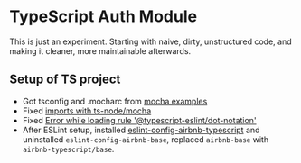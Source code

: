 # TypeScript Auth Module

This is just an experiment. Starting with naive, dirty, unstructured code, and making it cleaner, more maintainable afterwards.

## Setup of TS project

* Got tsconfig and .mocharc from [mocha examples](https://github.com/mochajs/mocha-examples/tree/master/packages/typescript)
* Fixed [imports with ts-node/mocha](https://stackoverflow.com/questions/54375083/using-assert-with-ts-node-in-mocha-test)
* Fixed [Error while loading rule '@typescript-eslint/dot-notation'](https://stackoverflow.com/questions/64116378/error-while-loading-rule-typescript-eslint-dot-notation)
* After ESLint setup, installed [eslint-config-airbnb-typescript](https://www.npmjs.com/package/eslint-config-airbnb-typescript) and uninstalled `eslint-config-airbnb-base`, replaced `airbnb-base` with `airbnb-typescript/base`.